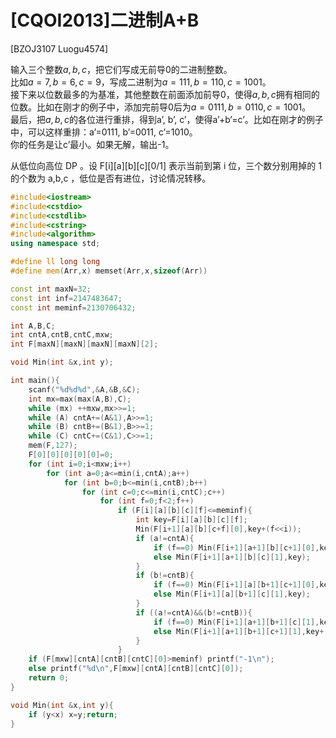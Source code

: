 # [CQOI2013]二进制A+B
[BZOJ3107 Luogu4574]

输入三个整数$a, b, c$，把它们写成无前导0的二进制整数。  
比如$a=7, b=6, c=9$，写成二进制为$a=111, b=110, c=1001$。  
接下来以位数最多的为基准，其他整数在前面添加前导0，使得$a, b, c$拥有相同的位数。比如在刚才的例子中，添加完前导0后为$a=0111, b=0110, c=1001$。  
最后，把$a, b, c$的各位进行重排，得到a’, b’, c’，使得a’+b’=c’。比如在刚才的例子中，可以这样重排：a’=0111, b’=0011, c’=1010。  
你的任务是让c’最小。如果无解，输出-1。

从低位向高位 DP 。设 F[i][a][b][c][0/1] 表示当前到第 i 位，三个数分别用掉的 1 的个数为 a,b,c ，低位是否有进位，讨论情况转移。

```cpp
#include<iostream>
#include<cstdio>
#include<cstdlib>
#include<cstring>
#include<algorithm>
using namespace std;

#define ll long long
#define mem(Arr,x) memset(Arr,x,sizeof(Arr))

const int maxN=32;
const int inf=2147483647;
const int meminf=2130706432;

int A,B,C;
int cntA,cntB,cntC,mxw;
int F[maxN][maxN][maxN][maxN][2];

void Min(int &x,int y);

int main(){
	scanf("%d%d%d",&A,&B,&C);
	int mx=max(max(A,B),C);
	while (mx) ++mxw,mx>>=1;
	while (A) cntA+=(A&1),A>>=1;
	while (B) cntB+=(B&1),B>>=1;
	while (C) cntC+=(C&1),C>>=1;
	mem(F,127);
	F[0][0][0][0][0]=0;
	for (int i=0;i<mxw;i++)
		for (int a=0;a<=min(i,cntA);a++)
			for (int b=0;b<=min(i,cntB);b++)
				for (int c=0;c<=min(i,cntC);c++)
					for (int f=0;f<2;f++)
						if (F[i][a][b][c][f]<=meminf){
							int key=F[i][a][b][c][f];
							Min(F[i+1][a][b][c+f][0],key+(f<<i));
							if (a!=cntA){
								if (f==0) Min(F[i+1][a+1][b][c+1][0],key+(1<<i));
								else Min(F[i+1][a+1][b][c][1],key);
							}
							if (b!=cntB){
								if (f==0) Min(F[i+1][a][b+1][c+1][0],key+(1<<i));
								else Min(F[i+1][a][b+1][c][1],key);
							}
							if ((a!=cntA)&&(b!=cntB)){
								if (f==0) Min(F[i+1][a+1][b+1][c][1],key);
								else Min(F[i+1][a+1][b+1][c+1][1],key+(1<<i));
							}
						}
	if (F[mxw][cntA][cntB][cntC][0]>meminf) printf("-1\n");
	else printf("%d\n",F[mxw][cntA][cntB][cntC][0]);
	return 0;
}

void Min(int &x,int y){
	if (y<x) x=y;return;
}
```
